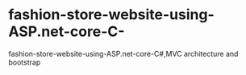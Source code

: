 # fashion-store-website-using-ASP.net-core-C-
fashion-store-website-using-ASP.net-core-C#,MVC architecture and bootstrap

